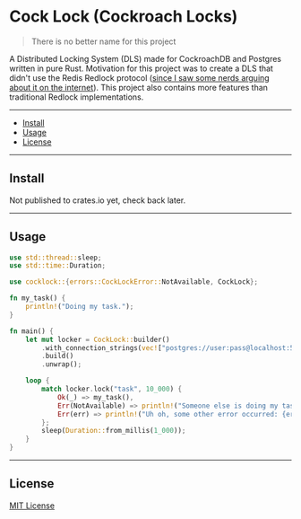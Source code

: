 # Cock Lock (Cockroach Locks)

> There is no better name for this project

A Distributed Locking System (DLS) made for CockroachDB and Postgres written in pure Rust. Motivation for this project was to create a DLS that didn't use the Redis Redlock protocol ([since I saw some nerds arguing about it on the internet](https://news.ycombinator.com/item?id=11065933)). This project also contains more features than traditional Redlock implementations.

<hr />

- [Install](#Install)
- [Usage](#Usage)
- [License](#License)

<hr />

## Install

Not published to crates.io yet, check back later.

<hr />

## Usage

```rs
use std::thread::sleep;
use std::time::Duration;

use cocklock::{errors::CockLockError::NotAvailable, CockLock};

fn my_task() {
    println!("Doing my task.");
}

fn main() {
    let mut locker = CockLock::builder()
        .with_connection_strings(vec!["postgres://user:pass@localhost:5432/db"])
        .build()
        .unwrap();

    loop {
        match locker.lock("task", 10_000) {
            Ok(_) => my_task(),
            Err(NotAvailable) => println!("Someone else is doing my task!"),
            Err(err) => println!("Uh oh, some other error occurred: {err}"),
        };
        sleep(Duration::from_millis(1_000));
    }
}
```

<hr />

## License

[MIT License](/LICENSE)
